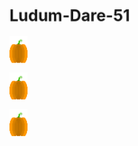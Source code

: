 # Ludum-Dare-51


![Pumpkin gif](https://raw.githubusercontent.com/CMDR-Piboy314/Ludum-Dare-51/main/The%20pumkin.gif)

![Pumpkin gif](https://raw.githubusercontent.com/CMDR-Piboy314/Ludum-Dare-51/main/The%20pumkin.gif)

![Pumpkin gif](https://raw.githubusercontent.com/CMDR-Piboy314/Ludum-Dare-51/main/The%20pumkin.gif)
